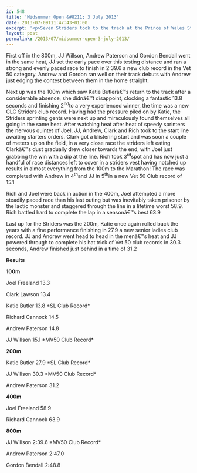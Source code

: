 ```yaml
---
id: 548
title: 'Midsummer Open &#8211; 3 July 2013'
date: 2013-07-09T11:47:43+01:00
excerpt: '<p>Seven Striders took to the track at the Prince of Wales Stadium in the first of the Midsummer Opens hosted by Cheltenham Harriers . The night saw 5 new club records and some great performances in the long awaited summer sunshine.</p>'
layout: post
permalink: /2013/07/midsummer-open-3-july-2013/
---
```

First off in the 800m, JJ Willson, Andrew Paterson and Gordon Bendall went in the same heat, JJ set the early pace over this testing distance and ran a strong and evenly paced race to finish in 2:39.6 a new club record in the Vet 50 category. Andrew and Gordon ran well on their track debuts with Andrew just edging the contest between them in the home straight.

Next up was the 100m which saw Katie Butlerâ€™s return to the track after a considerable absence, she didnâ€™t disappoint, clocking a fantastic 13.8 seconds and finishing 2<sup>nd</sup>to a very experienced winner, the time was a new CLC Striders club record. Having had the pressure piled on by Katie, the Striders sprinting gents were next up and miraculously found themselves all going in the same heat. After watching heat after heat of speedy sprinters the nervous quintet of Joel, JJ, Andrew, Clark and Rich took to the start line awaiting starters orders. Clark got a blistering start and was soon a couple of meters up on the field, in a very close race the striders left eating Clarkâ€™s dust gradually drew closer towards the end, with Joel just grabbing the win with a dip at the line. Rich took 3<sup>rd</sup>spot and has now just a handful of race distances left to cover in a striders vest having notched up results in almost everything from the 100m to the Marathon! The race was completed with Andrew in 4<sup>th</sup>and JJ in 5<sup>th</sup>in a new Vet 50 Club record of 15.1

Rich and Joel were back in action in the 400m, Joel attempted a more steadily paced race than his last outing but was inevitably taken prisoner by the lactic monster and staggered through the line in a lifetime worst 58.9. Rich battled hard to complete the lap in a seasonâ€™s best 63.9

Last up for the Striders was the 200m, Katie once again rolled back the years with a fine performance finishing in 27.9 a new senior ladies club record. JJ and Andrew went head to head in the menâ€™s heat and JJ powered through to complete his hat trick of Vet 50 club records in 30.3 seconds, Andrew finished just behind in a time of 31.2</p> 

**Results**</p> 

**100m**

Joel Freeland 13.3

Clark Lawson 13.4

Katie Butler 13.8 \*SL Club Record\*

Richard Cannock 14.5

Andrew Paterson 14.8

JJ Willson 15.1 \*MV50 Club Record\*

**200m**

Katie Butler 27.9 \*SL Club Record\*

JJ Willson 30.3 \*MV50 Club Record\*

Andrew Paterson 31.2

**400m**

Joel Freeland 58.9

Richard Cannock 63.9

**800m**

JJ Willson 2:39.6 \*MV50 Club Record\*

Andrew Paterson 2:47.0

Gordon Bendall 2:48.8